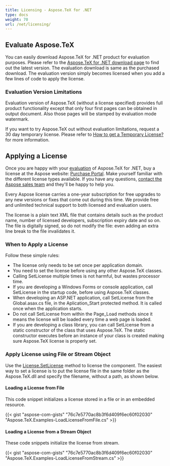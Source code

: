 ```yaml
---
title: Licensing - Aspose.TeX for .NET
type: docs
weight: 70
url: /net/licensing/
---
```


## **Evaluate Aspose.TeX**
You can easily download Aspose.TeX for .NET product for evaluation purposes. Please refer to the [Aspose.TeX for .NET download page](https://www.nuget.org/packages/Aspose.TeX/) to find out the latest version. The evaluation download is same as the purchased download. The evaluation version simply becomes licensed when you add a few lines of code to apply the license.

### **Evaluation Version Limitations**
Evaluation version of Aspose.TeX (without a license specified) provides full product functionality except that only four first pages can be obtained in output document. Also those pages will be stamped by evaluation mode watermark.

If you want to try Aspose.TeX out without evaluation limitations, request a 30 day temporary license. Please refer to [How to get a Temporary License?](http://www.aspose.com/corporate/purchase/faqs/temporary-license.aspx) for more information.

## **Applying a License**
Once you are happy with your [evaluation]() of Aspose.TeX for .NET, buy a license at the Aspose website: [Purchase Portal](http://www.aspose.com/purchase/default.aspx). Make yourself familiar with the different license types available. If you have any questions, [contact the Aspose sales team](http://www.aspose.com/corporate/contact/default.aspx) and they'll be happy to help you.

Every Aspose license carries a one-year subscription for free upgrades to any new versions or fixes that come out during this time. We provide free and unlimited technical support to both licensed and evaluation users.

The license is a plain text XML file that contains details such as the product name, number of licensed developers, subscription expiry date and so on. The file is digitally signed, so do not modify the file: even adding an extra line break to the file invalidates it.
### **When to Apply a License**
Follow these simple rules:

- The license only needs to be set once per application domain.
- You need to set the license before using any other Aspose.TeX classes.
- Calling SetLicense multiple times is not harmful, but wastes processor time.
- If you are developing a Windows Forms or console application, call SetLicense in the startup code, before using Aspose.TeX classes.
- When developing an ASP.NET application, call SetLicense from the Global.asax.cs file, in the Aplication_Start protected method. It is called once when the application starts.
- Do not call SetLicense from within the Page_Load methods since it means the license will be loaded every time a web page is loaded.
- If you are developing a class library, you can call SetLicense from a static constructor of the class that uses Aspose.TeX. The static constructor executes before an instance of your class is created making sure Aspose.TeX license is properly set.
### **Apply License using File or Stream Object**
Use the [License.SetLicense](https://apireference.aspose.com/tex/net/aspose.tex/license/) method to license the component. The easiest way to set a license is to put the license file in the same folder as the Aspose.TeX.dll and specify the filename, without a path, as shown below.
#### **Loading a License from File**
This code snippet initializes a license stored in a file or in an embedded resource.

{{< gist "aspose-com-gists" "76c7e5770ac8b3f6d409f6ec60f02030" "Aspose.TeX.Examples-LoadLicenseFromFile.cs" >}}
#### **Loading a License from a Stream Object**
These code snippets initialize the license from stream.

{{< gist "aspose-com-gists" "76c7e5770ac8b3f6d409f6ec60f02030" "Aspose.TeX.Examples-LoadLicenseFromStream.cs" >}}
